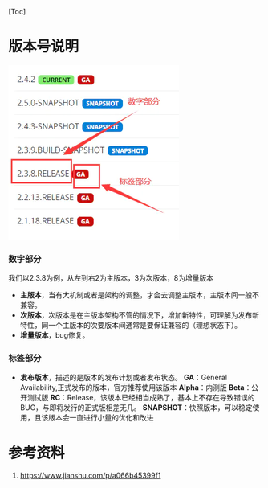 [Toc]

# 版本号说明

![img](images/2065390-fa000ed26db112eb.png)

### 数字部分

我们以2.3.8为例，从左到右2为主版本，3为次版本，8为增量版本

- **主版本**，当有大机制或者是架构的调整，才会去调整主版本，主版本间一般不兼容。
- **次版本**，次版本是在主版本架构不管的情况下，增加新特性，可理解为发布新特性，同一个主版本的次要版本间通常是要保证兼容的（理想状态下）。
- **增量版本**，bug修复。

### 标签部分

- **发布版本**，描述的是版本的发布计划或者发布状态。
   **GA**：General Availability,正式发布的版本，官方推荐使用该版本
   **Alpha**：内测版
   **Beta**：公开测试版
   **RC**：Release，该版本已经相当成熟了，基本上不存在导致错误的BUG，与即将发行的正式版相差无几。
   **SNAPSHOT**：快照版本，可以稳定使用，且该版本会一直进行小量的优化和改进



# 参考资料

1. https://www.jianshu.com/p/a066b45399f1